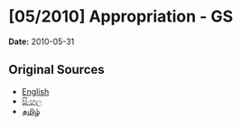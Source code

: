 # [05/2010] Appropriation - GS

**Date:** 2010-05-31

## Original Sources

- [English](https://documents.gov.lk/view/bills/2010/5/05-2010_E.pdf)
- [සිංහල](https://documents.gov.lk/view/bills/2010/5/05-2010_S.pdf)
- [தமிழ்](https://documents.gov.lk/view/bills/2010/5/05-2010_T.pdf)
